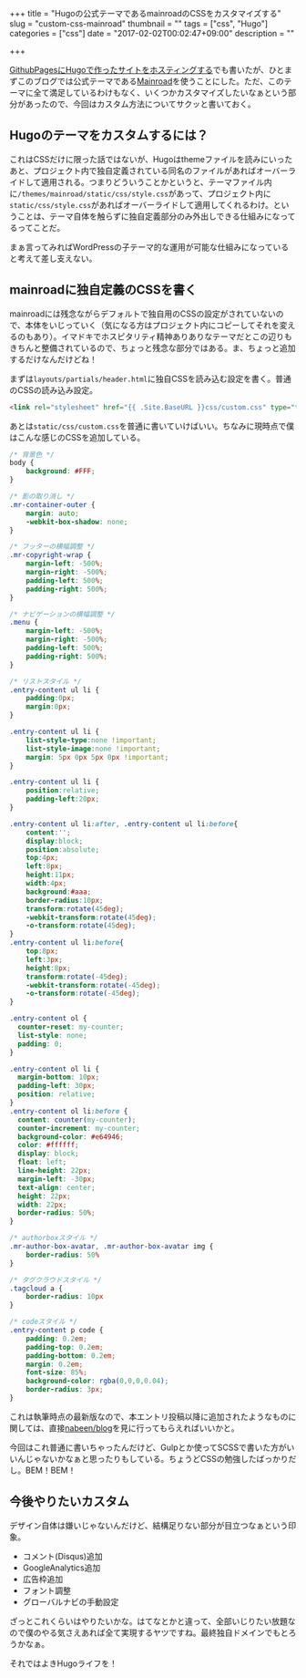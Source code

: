 +++
title = "Hugoの公式テーマであるmainroadのCSSをカスタマイズする"
slug = "custom-css-mainroad"
thumbnail = ""
tags = ["css", "Hugo"]
categories = ["css"]
date = "2017-02-02T00:02:47+09:00"
description = ""

+++

[GithubPagesにHugoで作ったサイトをホスティングする](https://nabeen.github.io/post/github-hugo-wercker/)でも書いたが、ひとまずこのブログでは公式テーマである[Mainroad](http://themes.gohugo.io/mainroad/)を使うことにした。ただ、このテーマに全て満足しているわけもなく、いくつかカスタマイズしたいなぁという部分があったので、今回はカスタム方法についてサクッと書いておく。

## Hugoのテーマをカスタムするには？
これはCSSだけに限った話ではないが、Hugoはthemeファイルを読みにいったあと、プロジェクト内で独自定義されている同名のファイルがあればオーバーライドして適用される。つまりどういうことかというと、テーマファイル内に`/themes/mainroad/static/css/style.css`があって、プロジェクト内に`static/css/style.css`があればオーバーライドして適用してくれるわけ。ということは、テーマ自体を触らずに独自定義部分のみ外出しできる仕組みになってるってことだ。

まぁ言ってみればWordPressの子テーマ的な運用が可能な仕組みになっていると考えて差し支えない。

## mainroadに独自定義のCSSを書く
mainroadには残念ながらデフォルトで独自用のCSSの設定がされていないので、本体をいじっていく（気になる方はプロジェクト内にコピーしてそれを変えるのもあり）。イマドキでホスピタリティ精神ありありなテーマだとこの辺りもきちんと整備されているので、ちょっと残念な部分ではある。ま、ちょっと追加するだけなんだけどね！

まずは`layouts/partials/header.html`に独自CSSを読み込む設定を書く。普通のCSSの読み込み設定。

```html
<link rel="stylesheet" href="{{ .Site.BaseURL }}css/custom.css" type="text/css" media="all" />
```

あとは`static/css/custom.css`を普通に書いていけばいい。ちなみに現時点で僕はこんな感じのCSSを追加している。

```css
/* 背景色 */
body {
	background: #FFF;
}

/* 影の取り消し */
.mr-container-outer {
	margin: auto;
	-webkit-box-shadow: none;
}

/* フッターの横幅調整 */
.mr-copyright-wrap {
	margin-left: -500%;
	margin-right: -500%;
	padding-left: 500%;
	padding-right: 500%;
}

/* ナビゲーションの横幅調整 */
.menu {
	margin-left: -500%;
	margin-right: -500%;
	padding-left: 500%;
	padding-right: 500%;
}

/* リストスタイル */
.entry-content ul li {
	padding:0px;
	margin:0px;
}

.entry-content ul li {
	list-style-type:none !important;
	list-style-image:none !important;
	margin: 5px 0px 5px 0px !important;
}

.entry-content ul li {
	position:relative;
	padding-left:20px;
}

.entry-content ul li:after, .entry-content ul li:before{
	content:'';
	display:block;
	position:absolute;
	top:4px;
	left:8px;
	height:11px;
	width:4px;
	background:#aaa;
	border-radius:10px;
	transform:rotate(45deg);
	-webkit-transform:rotate(45deg);
	-o-transform:rotate(45deg);
}
.entry-content ul li:before{
	top:8px;
	left:3px;
	height:8px;
	transform:rotate(-45deg);
	-webkit-transform:rotate(-45deg);
	-o-transform:rotate(-45deg);
}

.entry-content ol {
  counter-reset: my-counter;
  list-style: none;
  padding: 0;
}

.entry-content ol li {
  margin-bottom: 10px;
  padding-left: 30px;
  position: relative;
}
.entry-content ol li:before {
  content: counter(my-counter);
  counter-increment: my-counter;
  background-color: #e64946;
  color: #ffffff;
  display: block;
  float: left;
  line-height: 22px;
  margin-left: -30px;
  text-align: center;
  height: 22px;
  width: 22px;
  border-radius: 50%;
}

/* authorboxスタイル */
.mr-author-box-avatar, .mr-author-box-avatar img {
	border-radius: 50%
}

/* タグクラウドスタイル */
.tagcloud a {
	border-radius: 10px
}

/* codeスタイル */
.entry-content p code {
	padding: 0.2em;
	padding-top: 0.2em;
	padding-bottom: 0.2em;
	margin: 0.2em;
	font-size: 85%;
	background-color: rgba(0,0,0,0.04);
	border-radius: 3px;
}
```

これは執筆時点の最新版なので、本エントリ投稿以降に追加されたようなものに関しては、直接[nabeen/blog](https://github.com/nabeen/blog)を見に行ってもらえればいいかと。

今回はこれ普通に書いちゃったんだけど、Gulpとか使ってSCSSで書いた方がいいんじゃないかなぁと思ったりもしている。ちょうどCSSの勉強したばっかりだし。BEM！BEM！

## 今後やりたいカスタム
デザイン自体は嫌いじゃないんだけど、結構足りない部分が目立つなぁという印象。

* コメント(Disqus)追加
* GoogleAnalytics追加
* 広告枠追加
* フォント調整
* グローバルナビの手動設定

ざっとこれくらいはやりたいかな。はてなとかと違って、全部いじりたい放題なので僕のやる気さえあれば全て実現するヤツですね。最終独自ドメインでもとろうかなぁ。

それではよきHugoライフを！
